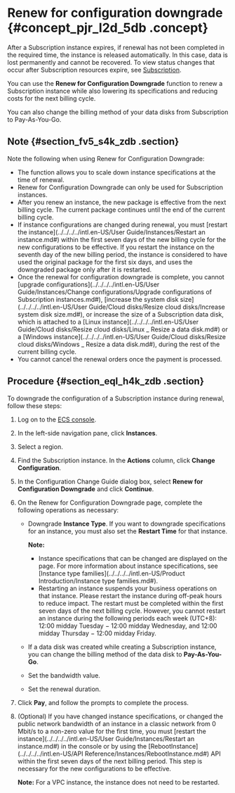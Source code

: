 # Renew for configuration downgrade {#concept_pjr_l2d_5db .concept}

After a Subscription instance expires, if renewal has not been completed in the required time, the instance is released automatically. In this case, data is lost permanently and cannot be recovered. To view status changes that occur after Subscription resources expire, see [Subscription](intl.en-US/Pricing/Subscription.md#).

You can use the **Renew for Configuration Downgrade** function to renew a Subscription instance while also lowering its specifications and reducing costs for the next billing cycle.

You can also change the billing method of your data disks from Subscription to Pay-As-You-Go.

## Note {#section_fv5_s4k_zdb .section}

Note the following when using Renew for Configuration Downgrade:

-   The function allows you to scale down instance specifications at the time of renewal.
-   Renew for Configuration Downgrade can only be used for Subscription instances.
-   After you renew an instance, the new package is effective from the next billing cycle. The current package continues until the end of the current billing cycle.
-   If instance configurations are changed during renewal, you must [restart the instance](../../../../intl.en-US/User Guide/Instances/Restart an instance.md#) within the first seven days of the new billing cycle for the new configurations to be effective. If you restart the instance on the seventh day of the new billing period, the instance is considered to have used the original package for the first six days, and uses the downgraded package only after it is restarted.
-   Once the renewal for configuration downgrade is complete, you cannot [upgrade configurations](../../../../intl.en-US/User Guide/Instances/Change configurations/Upgrade configurations of Subscription instances.md#), [increase the system disk size](../../../../intl.en-US/User Guide/Cloud disks/Resize cloud disks/Increase system disk size.md#), or increase the size of a Subscription data disk, which is attached to a [Linux instance](../../../../intl.en-US/User Guide/Cloud disks/Resize cloud disks/Linux _ Resize a data disk.md#) or a [Windows instance](../../../../intl.en-US/User Guide/Cloud disks/Resize cloud disks/Windows _ Resize a data disk.md#), during the rest of the current billing cycle.
-   You cannot cancel the renewal orders once the payment is processed.

## Procedure {#section_eql_h4k_zdb .section}

To downgrade the configuration of a Subscription instance during renewal, follow these steps:

1.  Log on to the [ECS console](https://ecs.console.aliyun.com/#/home).
2.  In the left-side navigation pane, click **Instances**.
3.  Select a region.
4.  Find the Subscription instance. In the **Actions** column, click **Change Configuration**.
5.  In the Configuration Change Guide dialog box, select **Renew for Configuration Downgrade** and click **Continue**.
6.  On the Renew for Configuration Downgrade page, complete the following operations as necessary:
    -   Downgrade **Instance Type**. If you want to downgrade specifications for an instance, you must also set the **Restart Time** for that instance.

        **Note:** 

        -   Instance specifications that can be changed are displayed on the page. For more information about instance specifications, see [Instance type families](../../../../intl.en-US/Product Introduction/Instance type families.md#).
        -   Restarting an instance suspends your business operations on that instance. Please restart the instance during off-peak hours to reduce impact. The restart must be completed within the first seven days of the next billing cycle. However, you cannot restart an instance during the following periods each week \(UTC+8\): 12:00 midday Tuesday − 12:00 midday Wednesday, and 12:00 midday Thursday − 12:00 midday Friday.
    -   If a data disk was created while creating a Subscription instance, you can change the billing method of the data disk to **Pay-As-You-Go**.
    -   Set the bandwidth value.
    -   Set the renewal duration.
7.  Click **Pay**, and follow the prompts to complete the process.
8.  \(Optional\) If you have changed instance specifications, or changed the public network bandwidth of an instance in a classic network from 0 Mbit/s to a non-zero value for the first time, you must [restart the instance](../../../../intl.en-US/User Guide/Instances/Restart an instance.md#) in the console or by using the [RebootInstance](../../../../intl.en-US/API Reference/Instances/RebootInstance.md#) API within the first seven days of the next billing period. This step is necessary for the new configurations to be effective.

    **Note:** For a VPC instance, the instance does not need to be restarted.


